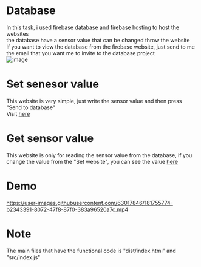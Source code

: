 # Database
In this task, i used firebase database and firebase hosting to host the websites\
the database have a sensor value that can be changed throw the website\
If you want to view the database from the firebase website, just send to me the email that you want me to invite to the database project\
![image](https://user-images.githubusercontent.com/63017846/181753686-cf75cabb-57ff-45e3-bcde-9fb68ddd9c67.png)


# Set senesor value
This website is very simple, just write the sensor value and then press "Send to database"\
Visit [here](https://database-aacbb.web.app/)

# Get sensor value
This website is only for reading the sensor value from the database, if you change the value from the "Set website", you can see the value [here](https://viewdata.web.app/#)

# Demo
https://user-images.githubusercontent.com/63017846/181755774-b2343391-8072-47f8-87f0-383a96520a7c.mp4

# Note 
The main files that have the functional code is "dist/index.html" and "src/index.js"


